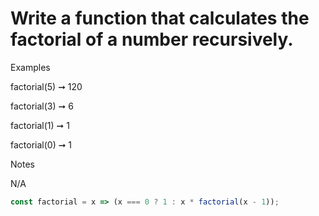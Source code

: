 # Write a function that calculates the factorial of a number recursively.

Examples

factorial(5) ➞ 120

factorial(3) ➞ 6

factorial(1) ➞ 1

factorial(0) ➞ 1

Notes

N/A

```javascript
const factorial = x => (x === 0 ? 1 : x * factorial(x - 1));
```
